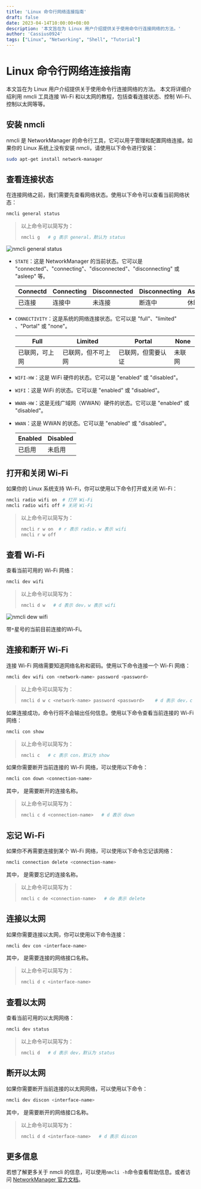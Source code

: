 ```yaml
---
title: 'Linux 命令行网络连接指南'
draft: false
date: 2023-04-14T10:00:00+08:00
description: '本文旨在为 Linux 用户介绍提供关于使用命令行连接网络的方法。'
author: 'Cassius0924'
tags: ["Linux", "Networking", "Shell", "Tutorial"]
---
```


# Linux 命令行网络连接指南

本文旨在为 Linux 用户介绍提供关于使用命令行连接网络的方法。 本文将详细介绍利用 nmcli 工具连接 Wi-Fi 和以太网的教程，包括查看连接状态、控制 Wi-Fi、控制以太网等等。

## 安装 nmcli

nmcli 是 NetworkManager 的命令行工具，它可以用于管理和配置网络连接。如果你的 Linux 系统上没有安装 nmcli，请使用以下命令进行安装：

```bash
sudo apt-get install network-manager
```

## 查看连接状态

在连接网络之前，我们需要先查看网络状态。使用以下命令可以查看当前网络状态：

```bash
nmcli general status
```

> 以上命令可以简写为：
>
> ```bash
> nmcli g   # g 表示 general，默认为 status
> ```

![nmcli general status](https://s2.loli.net/2023/04/14/H59AWqixYr4O3eC.png)

- `STATE`：这是 NetworkManager 的当前状态。它可以是 "connected"、"connecting"、"disconnected"、"disconnecting" 或 "asleep" 等。

  | Connectd | Connecting | Disconnected | Disconnecting | Asleep |
  | -------- | ---------- | ------------ | ------------- | ------ |
  | 已连接 | 连接中 | 未连接 | 断连中 | 休眠 |

- `CONNECTIVITY`：这是系统的网络连接状态。它可以是 "full"、"limited" 、"Portal" 或 "none"。

  | Full | Limited | Portal | None |
  | ---- | --- | --- | --- |
  | 已联网，可上网 | 已联网，但不可上网 | 已联网，但需要认证 | 未联网 | 

- `WIFI-HW`：这是 WiFi 硬件的状态。它可以是 "enabled" 或 "disabled"。

- `WIFI`：这是 WiFi 的状态。它可以是 "enabled" 或 "disabled"。

- `WWAN-HW`：这是无线广域网（WWAN）硬件的状态。它可以是 "enabled" 或 "disabled"。

- `WWAN`：这是 WWAN 的状态。它可以是 "enabled" 或 "disabled"。

  | Enabled | Disabled |
  | --- | --- |
  | 已启用 | 未启用 |


## 打开和关闭 Wi-Fi

如果你的 Linux 系统支持 Wi-Fi，你可以使用以下命令打开或关闭 Wi-Fi：

```bash
nmcli radio wifi on  # 打开 Wi-Fi
nmcli radio wifi off # 关闭 Wi-Fi
```

> 以上命令可以简写为：
> 
> ```bash
> nmcli r w on  # r 表示 radio，w 表示 wifi
> nmcli r w off
> ```

## 查看 Wi-Fi

查看当前可用的 Wi-Fi 网络：

```bash
nmcli dev wifi
```

> 以上命令可以简写为：
>
> ```bash
> nmcli d w   # d 表示 dev，w 表示 wifi
> ```

![nmcli dew wifi](https://s2.loli.net/2023/04/14/hUM4gOPcRVJ5G3b.png)

带`*`星号的当前目前连接的Wi-Fi。

## 连接和断开 Wi-Fi

连接 Wi-Fi 网络需要知道网络名称和密码。使用以下命令连接一个 Wi-Fi 网络：

```bash
nmcli dev wifi con <network-name> password <password>
```

> 以上命令可以简写为：
>
> ```bash
> nmcli d w c <network-name> password <password>    # d 表示 dev，c 表示 con
> ```

如果连接成功，命令行将不会输出任何信息。使用以下命令查看当前连接的 Wi-Fi 网络：

```bash
nmcli con show
```

> 以上命令可以简写为：
>
> ```bash
> nmcli c   # c 表示 con，默认为 show
> ```

如果你需要断开当前连接的 Wi-Fi 网络，可以使用以下命令：

```bash
nmcli con down <connection-name>
```

其中，<connection-name> 是需要断开的连接名称。

> 以上命令可以简写为：
>
> ```bash
> nmcli c d <connection-name>   # d 表示 down
> ```

## 忘记 Wi-Fi

如果你不再需要连接到某个 Wi-Fi 网络，可以使用以下命令忘记该网络：

```bash
nmcli connection delete <connection-name>
```

其中，<connection-name> 是需要忘记的连接名称。

> 以上命令可以简写为：
> 
> ```bash
> nmcli c de <connection-name>   # de 表示 delete
> ```

## 连接以太网

如果你需要连接以太网，你可以使用以下命令连接：

```bash
nmcli dev con <interface-name>
```

其中，<interface-name> 是需要连接的网络接口名称。

> 以上命令可以简写为：
>
> ```bash
> nmcli d c <interface-name>
> ```

## 查看以太网

查看当前可用的以太网网络：

```bash
nmcli dev status
```

> 以上命令可以简写为：
>
> ```bash
> nmcli d   # d 表示 dev，默认为 status
> ```

## 断开以太网

如果你需要断开当前连接的以太网网络，可以使用以下命令：

```bash
nmcli dev discon <interface-name>
```

其中，<interface-name> 是需要断开的网络接口名称。

> 以上命令可以简写为：
>
> ```bash
> nmcli d d <interface-name>   # d 表示 discon
> ```

## 更多信息

若想了解更多关于 nmcli 的信息，可以使用`nmcli -h`命令查看帮助信息。或者访问 [NetworkManager 官方文档](https://developer.gnome.org/NetworkManager/stable/nmcli.html)。
